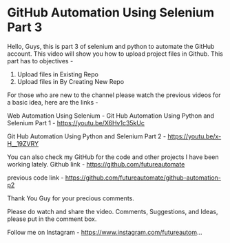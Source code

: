# GitHub Automation Using Selenium Part 3

Hello, Guys, this is part 3 of selenium and python to automate the GitHub account. This video will show you how to upload project files in Github.
This part has to objectives - 
1) Upload files in Existing Repo
2) Upload files in By Creating New Repo

For those who are new to the channel please watch the previous videos for a basic idea, here are the links - 

Web Automation Using Selenium - 
Git Hub Automation Using Python and Selenium Part 1 - https://youtu.be/X6Hv1c35kUc


Git Hub Automation Using Python and Selenium Part 2 - https://youtu.be/x-H__19ZVRY

 
You can also check my GitHub for the code and other projects I have been working lately.
Github link - https://github.com/futureautomate

previous code link - https://github.com/futureautomate/github-automation-p2

Thank You Guy for your precious comments.

Please do watch and share the video.
Comments, Suggestions, and Ideas, please put in the comment box.

Follow me on Instagram - 
https://www.instagram.com/futureautom...
